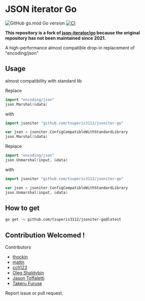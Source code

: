 # JSON iterator Go

![GitHub go.mod Go version](https://img.shields.io/github/go-mod/go-version/tsuperis3112/jsoniter-go)
[![CI](https://github.com/tsuperis3112/jsoniter-go/actions/workflows/ci.yaml/badge.svg)](https://github.com/tsuperis3112/jsoniter-go/actions/workflows/ci.yaml)

**This repository is a fork of [json-iterator/go](https://github.com/json-iterator/go) because the original repository has not been maintained since 2021.**

A high-performance almost compatible drop-in replacement of "encoding/json"

## Usage

almost compatibility with standard lib

Replace

```go
import "encoding/json"
json.Marshal(&data)
```

with

```go
import jsoniter "github.com/tsuperis3112/jsoniter-go"

var json = jsoniter.ConfigCompatibleWithStandardLibrary
json.Marshal(&data)
```

Replace

```go
import "encoding/json"
json.Unmarshal(input, &data)
```

with

```go
import jsoniter "github.com/tsuperis3112/jsoniter-go"

var json = jsoniter.ConfigCompatibleWithStandardLibrary
json.Unmarshal(input, &data)
```

## How to get

```sh
go get -u github.com/tsuperis3112/jsoniter-go@latest
```

## Contribution Welcomed !

Contributors

- [thockin](https://github.com/thockin)
- [mattn](https://github.com/mattn)
- [cch123](https://github.com/cch123)
- [Oleg Shaldybin](https://github.com/olegshaldybin)
- [Jason Toffaletti](https://github.com/toffaletti)
- [Takeru Furuse](https://github.com/tsuperis3112)

Report issue or pull request.
